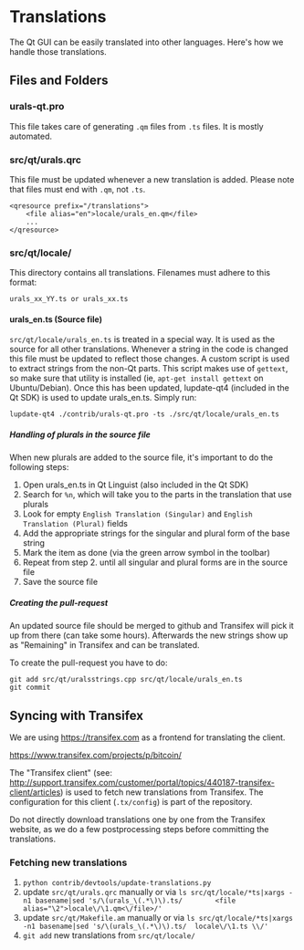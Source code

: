Translations
============

The Qt GUI can be easily translated into other languages. Here's how we
handle those translations.

Files and Folders
-----------------

### urals-qt.pro

This file takes care of generating `.qm` files from `.ts` files. It is mostly
automated.

### src/qt/urals.qrc

This file must be updated whenever a new translation is added. Please note that
files must end with `.qm`, not `.ts`.

    <qresource prefix="/translations">
        <file alias="en">locale/urals_en.qm</file>
        ...
    </qresource>

### src/qt/locale/

This directory contains all translations. Filenames must adhere to this format:

    urals_xx_YY.ts or urals_xx.ts

#### urals_en.ts (Source file)

`src/qt/locale/urals_en.ts` is treated in a special way. It is used as the
source for all other translations. Whenever a string in the code is changed
this file must be updated to reflect those changes. A custom script is used
to extract strings from the non-Qt parts. This script makes use of `gettext`,
so make sure that utility is installed (ie, `apt-get install gettext` on
Ubuntu/Debian). Once this has been updated, lupdate-qt4 (included in the Qt SDK)
is used to update urals_en.ts. Simply run:

    lupdate-qt4 ./contrib/urals-qt.pro -ts ./src/qt/locale/urals_en.ts

##### Handling of plurals in the source file

When new plurals are added to the source file, it's important to do the following steps:

1. Open urals_en.ts in Qt Linguist (also included in the Qt SDK)
2. Search for `%n`, which will take you to the parts in the translation that use plurals
3. Look for empty `English Translation (Singular)` and `English Translation (Plural)` fields
4. Add the appropriate strings for the singular and plural form of the base string
5. Mark the item as done (via the green arrow symbol in the toolbar)
6. Repeat from step 2. until all singular and plural forms are in the source file
7. Save the source file

##### Creating the pull-request

An updated source file should be merged to github and Transifex will pick it
up from there (can take some hours). Afterwards the new strings show up as "Remaining"
in Transifex and can be translated.

To create the pull-request you have to do:

    git add src/qt/uralsstrings.cpp src/qt/locale/urals_en.ts
    git commit

Syncing with Transifex
----------------------

We are using https://transifex.com as a frontend for translating the client.

https://www.transifex.com/projects/p/bitcoin/

The "Transifex client" (see: http://support.transifex.com/customer/portal/topics/440187-transifex-client/articles)
is used to fetch new translations from Transifex. The configuration for this client (`.tx/config`)
is part of the repository.

Do not directly download translations one by one from the Transifex website, as we do a few
postprocessing steps before committing the translations.

### Fetching new translations

1. `python contrib/devtools/update-translations.py`
2. update `src/qt/urals.qrc` manually or via
   `ls src/qt/locale/*ts|xargs -n1 basename|sed 's/\(urals_\(.*\)\).ts/        <file alias="\2">locale\/\1.qm<\/file>/'`
3. update `src/qt/Makefile.am` manually or via
   `ls src/qt/locale/*ts|xargs -n1 basename|sed 's/\(urals_\(.*\)\).ts/  locale\/\1.ts \\/'`
4. `git add` new translations from `src/qt/locale/`
